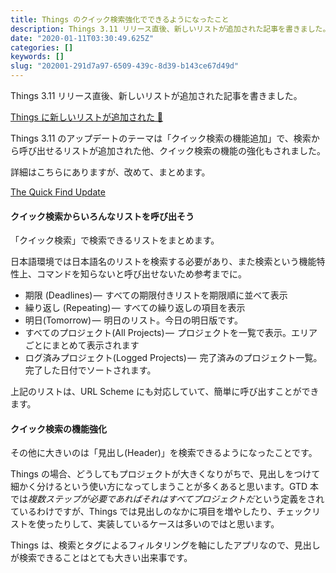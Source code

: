 ```yaml
---
title: Things のクイック検索強化でできるようになったこと
description: Things 3.11 リリース直後、新しいリストが追加された記事を書きました。
date: "2020-01-11T03:30:49.625Z"
categories: []
keywords: []
slug: "202001-291d7a97-6509-439c-8d39-b143ce67d49d"
---
```


Things 3.11 リリース直後、新しいリストが追加された記事を書きました。

[Things に新しいリストが追加された 🎉](/posts/9368e914-ed19-4870-9a4b-b9fc639cf344/)

Things 3.11 のアップデートのテーマは「クイック検索の機能追加」で、検索から呼び出せるリストが追加された他、クイック検索の機能の強化もされました。

詳細はこちらにありますが、改めて、まとめます。

[The Quick Find Update](https://culturedcode.com/things/blog/2019/12/the-quick-find-update/)

#### クイック検索からいろんなリストを呼び出そう

「クイック検索」で検索できるリストをまとめます。

日本語環境では日本語名のリストを検索する必要があり、また検索という機能特性上、コマンドを知らないと呼び出せないため参考までに。

- 期限 (Deadlines) —  すべての期限付きリストを期限順に並べて表示
- 繰り返し (Repeating) —  すべての繰り返しの項目を表示
- 明日(Tomorrow) —  明日のリスト。今日の明日版です。
- すべてのプロジェクト(All Projects) —  プロジェクトを一覧で表示。エリアごとにまとめて表示されます
- ログ済みプロジェクト(Logged Projects) —  完了済みのプロジェクト一覧。完了した日付でソートされます。

上記のリストは、URL Scheme にも対応していて、簡単に呼び出すことができます。

#### クイック検索の機能強化

その他に大きいのは「見出し(Header)」を検索できるようになったことです。

Things の場合、どうしてもプロジェクトが大きくなりがちで、見出しをつけて細かく分けるという使い方になってしまうことが多くあると思います。GTD 本では*複数ステップが必要であればそれはすべてプロジェクトだ*という定義をされているわけですが、Things では見出しのなかに項目を増やしたり、チェックリストを使ったりして、実装しているケースは多いのではと思います。

Things は、検索とタグによるフィルタリングを軸にしたアプリなので、見出しが検索できることはとても大きい出来事です。
